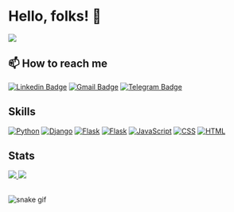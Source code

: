 # Hello, folks! 👋
<img src="https://media.giphy.com/media/3oKIPnAiaMCws8nOsE/giphy.gif" />


## 📫 How to reach me
[![Linkedin Badge](https://img.shields.io/badge/LinkedIn-0077B5?style=for-the-badge&logo=linkedin&logoColor=white)](https://www.linkedin.com/in/alireza-ghorbani98/)
[![Gmail Badge](https://img.shields.io/badge/Gmail-D14836?style=for-the-badge&logo=gmail&logoColor=white)](mailto:erfanghorbanee@gmail.com)
[![Telegram Badge](https://img.shields.io/badge/-Telegram-1ca0f1?style=for-the-badge&labelColor=1ca0f1&logo=telegram&logoColor=white&link=https://t.me/Bookworm98)](https://t.me/Bookworm98)


## Skills

<p>
    <a href=""#""><img alt="Python" src="https://img.shields.io/badge/Python-14354C?style=flat-square&logo=python&logoColor=white"></a>
    <a href="#"><img alt="Django" src="https://img.shields.io/badge/-Django-092E20?style=flat-square&logo=Django&logoColor=white"></a>
    <a href="#"><img alt="Flask" src="https://img.shields.io/badge/-Flask-000000?style=flat-square&logo=Flask&logoColor=white"></a>
    <a href="#"><img alt="Flask" src="https://img.shields.io/badge/Wordpress-21759B?style=flat-square&logo=wordpress&logoColor=white"></a>
    <a href=""#""><img alt="JavaScript" src="https://img.shields.io/badge/JavaScript-F7DF1E?style=flat-square&logo=javascript&logoColor=black"></a>
    <a href=""#""><img alt="CSS" src="https://img.shields.io/badge/CSS-1572B6?style=flat-square&logo=css3&logoColor=white"></a>
    <a href=""#""><img alt="HTML" src="https://img.shields.io/badge/HTML-E34F26?style=flat-square&logo=html5&logoColor=white"></a>
</p>


## Stats

<div>
<a href="https://github.com/erfanghorbanee">
  <img src="https://github-readme-stats.vercel.app/api/top-langs/?username=erfanghorbanee&show_icons=true&theme=cobalt&layout=demo" />
</a>

<a href="https://github.com/erfanghorbanee">
  <img src="https://github-readme-stats.vercel.app/api?username=erfanghorbanee&show_icons=true&theme=cobalt" />
</a>
</div>

<br>

![snake gif](https://github.com/erfanghorbanee/erfanghorbanee/blob/output/github-contribution-grid-snake.gif)

